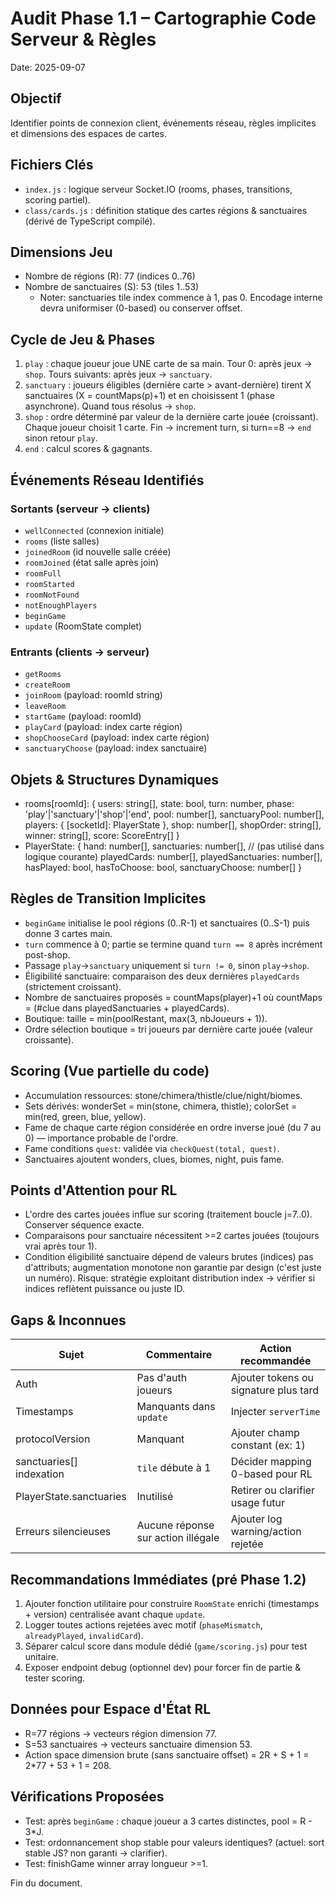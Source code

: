 # Audit Phase 1.1 – Cartographie Code Serveur & Règles
Date: 2025-09-07

## Objectif
Identifier points de connexion client, événements réseau, règles implicites et dimensions des espaces de cartes.

## Fichiers Clés
- `index.js` : logique serveur Socket.IO (rooms, phases, transitions, scoring partiel).
- `class/cards.js` : définition statique des cartes régions & sanctuaires (dérivé de TypeScript compilé).

## Dimensions Jeu
- Nombre de régions (R): 77 (indices 0..76)
- Nombre de sanctuaires (S): 53 (tiles 1..53)
  - Noter: sanctuaries tile index commence à 1, pas 0. Encodage interne devra uniformiser (0-based) ou conserver offset.

## Cycle de Jeu & Phases
1. `play` : chaque joueur joue UNE carte de sa main. Tour 0: après jeux → `shop`. Tours suivants: après jeux → `sanctuary`.
2. `sanctuary` : joueurs éligibles (dernière carte > avant-dernière) tirent X sanctuaires (X = countMaps(p)+1) et en choisissent 1 (phase asynchrone). Quand tous résolus → `shop`.
3. `shop` : ordre déterminé par valeur de la dernière carte jouée (croissant). Chaque joueur choisit 1 carte. Fin → increment turn, si turn==8 → `end` sinon retour `play`.
4. `end` : calcul scores & gagnants.

## Événements Réseau Identifiés
### Sortants (serveur → clients)
- `wellConnected` (connexion initiale)
- `rooms` (liste salles)
- `joinedRoom` (id nouvelle salle créée)
- `roomJoined` (état salle après join)
- `roomFull`
- `roomStarted`
- `roomNotFound`
- `notEnoughPlayers`
- `beginGame`
- `update` (RoomState complet)

### Entrants (clients → serveur)
- `getRooms`
- `createRoom`
- `joinRoom` (payload: roomId string)
- `leaveRoom`
- `startGame` (payload: roomId)
- `playCard` (payload: index carte région)
- `shopChooseCard` (payload: index carte région)
- `sanctuaryChoose` (payload: index sanctuaire)

## Objets & Structures Dynamiques
- rooms[roomId]: {
  users: string[],
  state: bool,
  turn: number,
  phase: 'play'|'sanctuary'|'shop'|'end',
  pool: number[],
  sanctuaryPool: number[],
  players: { [socketId]: PlayerState },
  shop: number[],
  shopOrder: string[],
  winner: string[],
  score: ScoreEntry[]
}
- PlayerState: {
  hand: number[],
  sanctuaries: number[], // (pas utilisé dans logique courante)
  playedCards: number[],
  playedSanctuaries: number[],
  hasPlayed: bool,
  hasToChoose: bool,
  sanctuaryChoose: number[]
}

## Règles de Transition Implicites
- `beginGame` initialise le pool régions (0..R-1) et sanctuaires (0..S-1) puis donne 3 cartes main.
- `turn` commence à 0; partie se termine quand `turn == 8` après incrément post-shop.
- Passage `play`→`sanctuary` uniquement si `turn != 0`, sinon `play`→`shop`.
- Éligibilité sanctuaire: comparaison des deux dernières `playedCards` (strictement croissant).
- Nombre de sanctuaires proposés = countMaps(player)+1 où countMaps = (#clue dans playedSanctuaries + playedCards).
- Boutique: taille = min(poolRestant, max(3, nbJoueurs + 1)).
- Ordre sélection boutique = tri joueurs par dernière carte jouée (valeur croissante).

## Scoring (Vue partielle du code)
- Accumulation ressources: stone/chimera/thistle/clue/night/biomes.
- Sets dérivés: wonderSet = min(stone, chimera, thistle); colorSet = min(red, green, blue, yellow).
- Fame de chaque carte région considérée en ordre inverse joué (du 7 au 0) — importance probable de l'ordre.
- Fame conditions `quest`: validée via `checkQuest(total, quest)`.
- Sanctuaires ajoutent wonders, clues, biomes, night, puis fame.

## Points d'Attention pour RL
- L'ordre des cartes jouées influe sur scoring (traitement boucle j=7..0). Conserver séquence exacte.
- Comparaisons pour sanctuaire nécessitent >=2 cartes jouées (toujours vrai après tour 1).
- Condition éligibilité sanctuaire dépend de valeurs brutes (indices) pas d'attributs; augmentation monotone non garantie par design (c'est juste un numéro). Risque: stratégie exploitant distribution index → vérifier si indices reflètent puissance ou juste ID.

## Gaps & Inconnues
| Sujet | Commentaire | Action recommandée |
|-------|-------------|--------------------|
| Auth | Pas d'auth joueurs | Ajouter tokens ou signature plus tard |
| Timestamps | Manquants dans `update` | Injecter `serverTime` |
| protocolVersion | Manquant | Ajouter champ constant (ex: 1) |
| sanctuaries[] indexation | `tile` débute à 1 | Décider mapping 0-based pour RL |
| PlayerState.sanctuaries | Inutilisé | Retirer ou clarifier usage futur |
| Erreurs silencieuses | Aucune réponse sur action illégale | Ajouter log warning/action rejetée |

## Recommandations Immédiates (pré Phase 1.2)
1. Ajouter fonction utilitaire pour construire `RoomState` enrichi (timestamps + version) centralisée avant chaque `update`.
2. Logger toutes actions rejetées avec motif (`phaseMismatch`, `alreadyPlayed`, `invalidCard`).
3. Séparer calcul score dans module dédié (`game/scoring.js`) pour test unitaire.
4. Exposer endpoint debug (optionnel dev) pour forcer fin de partie & tester scoring.

## Données pour Espace d'État RL
- R=77 régions → vecteurs région dimension 77.
- S=53 sanctuaires → vecteurs sanctuaire dimension 53.
- Action space dimension brute (sans sanctuaire offset) = 2R + S + 1 = 2*77 + 53 + 1 = 208.

## Vérifications Proposées
- Test: après `beginGame` : chaque joueur a 3 cartes distinctes, pool = R - 3*J.
- Test: ordonnancement shop stable pour valeurs identiques? (actuel: sort stable JS? non garanti → clarifier). 
- Test: finishGame winner array longueur >=1.

Fin du document.
